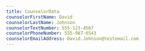 ```yaml
---
title: CounselorData
counselorFirstName: David
counselorLastName: Johnson
counselorTextNumber: 555-123-4567
counselorPhoneNumber: 555-987-6543
counselorEmailAddress: David.Johnson@testemail.com
---
```

